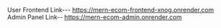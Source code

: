 User Frontend Link---
https://mern-ecom-frontend-xnog.onrender.com
Admin Panel Link--
https://mern-ecom-admin.onrender.com
